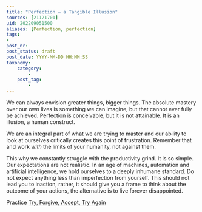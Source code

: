 ```yaml
---
title: "Perfection – a Tangible Illusion"
sources: [21121701]
uid: 202209051500
aliases: [Perfection, perfection]
tags:
-
post_nr: 
post_status: draft
post_date: YYYY-MM-DD HH:MM:SS
taxonomy:
    category:
        -
    post_tag:
        -
---
```


We can always envision greater things, bigger things. The absolute mastery over our own lives is something we can imagine, but that cannot ever fully be achieved. Perfection is conceivable, but it is not attainable. It is an illusion, a human construct. 

We are an integral part of what we are trying to master and our ability to look at ourselves critically creates this point of frustration. Remember that and work *with* the limits of your humanity, not against them. 

This why we constantly struggle with the productivity grind. It is so simple. Our expectations are not realistic. In an age of machines, automation and artificial intelligence, we hold ourselves to a deeply inhumane standard. Do not expect anything less than imperfection from yourself. This should not lead you to inaction, rather, it should give you a frame to think about the outcome of your actions, the alternative is to live forever disappointed.

Practice [Try, Forgive, Accept, Try Again](try-forgive-accept-try.md)

